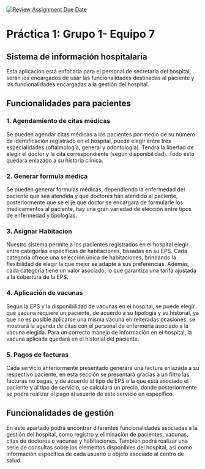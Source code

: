 [![Review Assignment Due Date](https://classroom.github.com/assets/deadline-readme-button-24ddc0f5d75046c5622901739e7c5dd533143b0c8e959d652212380cedb1ea36.svg)](https://classroom.github.com/a/UhcYLOEZ)


# Práctica 1: Grupo 1- Equipo 7

## **Sistema de información hospitalaria**

Esta aplicación está enfocada para el personal de secretaría del hospital, serán los encargados de 
usar las funcionalidades destinadas al paciente y las funcionalidades encargadas a la gestión del hospital.

## Funcionalidades para pacientes

### 1. Agendamiento de citas médicas

Se pueden agendar citas médicas a los pacientes por medio de su número de identificación registrado en el hospital, 
puede elegir entre tres especialidades (oftalmología, general y odontología). Tendrá la libertad de elegir el doctor y la cita correspondiente (según disponibilidad). Todo esto quedará enlazado a su historia clínica.

### 2. Generar formula médica

Se pueden generar formulas médicas, dependiendo la enfermedad del paciente que sea atendida y que doctores han atendido al paciente, 
posteriormente que se elije que doctor se encargara de formularle los medicamentos al paciente, hay una gran variedad de elección entre
tipos de enfermedad y tipologías.

### 3. Asignar Habitacion

Nuestro sistema permite a los pacientes registrados en el hospital elegir entre categorías específicas de habitaciones, basadas en su EPS. 
Cada categoría ofrece una selección única de habitaciones, brindando la flexibilidad de elegir la que mejor se adapte a sus preferencias. 
Además, cada categoría tiene un valor asociado, lo que garantiza una tarifa ajustada a la cobertura de la EPS.


### 4. Aplicación de vacunas

Según la EPS y la disponibilidad de vacunas en el hospital, se puede elegir que vacuna requiere un paciente, de acuerdo a su tipología y su historial, ya
que no es posible aplicarse una misma vacuna en reiteradas ocasiones, se mostrará la agenda de citas con el personal de enfermería asociado a la 
vacuna elegida. Para un correcto manejo de información en el hospital, la vacuna aplicada quedará en el historial del paciente.

### 5. Pagos de facturas

Cada servicio anteriormente presentado generará una factura enlazada a su respectivo paciente, en esta sección se presentará gracias a un filtro las facturas no pagas,
y de acuerdo al tipo de EPS a la que está asociado el paciente y al tipo de servicio, se calculará un precio, donde posteriormente se podrá realizar el pago al usuario de 
este servicio en específico.

## Funcionalidades de gestión

En este apartado podrá encontrar diferentes funcionalidades asociadas a la gestión del hospital, como registro y eliminación de pacientes, vacunas, citas de doctores o vacunas y habitaciones.
También podrá realizar una serie de consultas sobre los elementos disponibles del hospital, así como información específica de cada usuario u objeto asociado al centro de salud.



